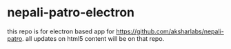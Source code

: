 # nepali-patro-electron
this repo is for electron based app for https://github.com/aksharlabs/nepali-patro. all updates  on html5 content will be on that repo.
